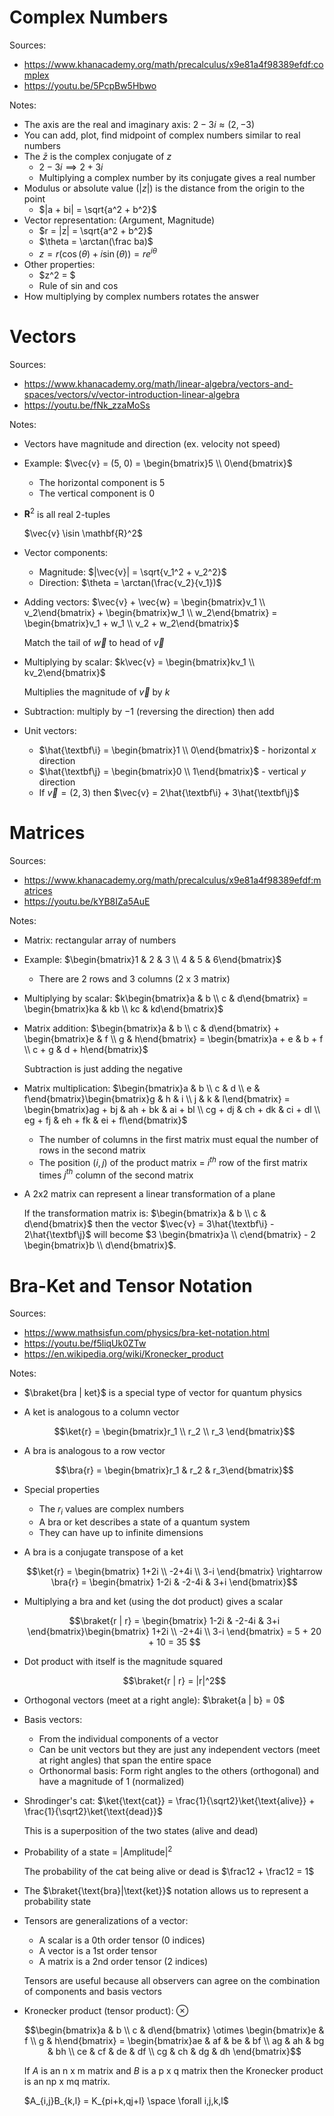 # Complex Numbers

Sources:
- https://www.khanacademy.org/math/precalculus/x9e81a4f98389efdf:complex
- https://youtu.be/5PcpBw5Hbwo

Notes:
- The axis are the real and imaginary axis: $2 - 3i \approx (2, -3)$
- You can add, plot, find midpoint of complex numbers similar to real numbers
- The $\bar{z}$ is the complex conjugate of $z$
    - $2 - 3i \implies 2 + 3i$
    - Multiplying a complex number by its conjugate gives a real number
- Modulus or absolute value ($|z|$) is the distance from the origin to the point
    - $|a + bi| = \sqrt{a^2 + b^2}$
- Vector representation: (Argument, Magnitude)
    - $r = |z| = \sqrt{a^2 + b^2}$
    - $\theta = \arctan(\frac   ba)$
    - $z = r(\cos(\theta) + i\sin(\theta)) = re^{i\theta}$
- Other properties:
    - $z^2 = $
    - Rule of sin and cos
- How multiplying by complex numbers rotates the answer

# Vectors

Sources:
- https://www.khanacademy.org/math/linear-algebra/vectors-and-spaces/vectors/v/vector-introduction-linear-algebra
- https://youtu.be/fNk_zzaMoSs

Notes:
- Vectors have magnitude and direction (ex. velocity not speed)
- Example: $\vec{v} = (5, 0) = \begin{bmatrix}5 \\ 0\end{bmatrix}$
    - The horizontal component is $5$
    - The vertical component is $0$
- $\mathbf{R}^2$ is all real 2-tuples

    $\vec{v} \isin \mathbf{R}^2$
- Vector components:
     - Magnitude: $|\vec{v}| = \sqrt{v_1^2 + v_2^2}$
     - Direction: $\theta = \arctan(\frac{v_2}{v_1})$
- Adding vectors: $\vec{v} + \vec{w} = \begin{bmatrix}v_1 \\ v_2\end{bmatrix} + \begin{bmatrix}w_1 \\ w_2\end{bmatrix} = \begin{bmatrix}v_1 + w_1 \\ v_2 + w_2\end{bmatrix}$

    Match the tail of $\vec{w}$ to head of $\vec{v}$
- Multiplying by scalar: $k\vec{v} = \begin{bmatrix}kv_1 \\ kv_2\end{bmatrix}$

    Multiplies the magnitude of $\vec{v}$ by $k$
- Subtraction: multiply by $-1$ (reversing the direction) then add
- Unit vectors: 
    - $\hat{\textbf\i} = \begin{bmatrix}1 \\ 0\end{bmatrix}$ - horizontal $x$ direction
    - $\hat{\textbf\j} = \begin{bmatrix}0 \\ 1\end{bmatrix}$ - vertical $y$ direction
    - If $\vec{v} = (2, 3)$ then $\vec{v} = 2\hat{\textbf\i} + 3\hat{\textbf\j}$

# Matrices

Sources:
- https://www.khanacademy.org/math/precalculus/x9e81a4f98389efdf:matrices
- https://youtu.be/kYB8IZa5AuE

Notes:
- Matrix: rectangular array of numbers
- Example: $\begin{bmatrix}1 & 2 & 3 \\ 4 & 5 & 6\end{bmatrix}$
    - There are 2 rows and 3 columns (2 x 3 matrix)
- Multiplying by scalar: $k\begin{bmatrix}a & b \\ c & d\end{bmatrix} = \begin{bmatrix}ka & kb \\ kc & kd\end{bmatrix}$
- Matrix addition: $\begin{bmatrix}a & b \\ c & d\end{bmatrix} + \begin{bmatrix}e & f \\ g & h\end{bmatrix} = \begin{bmatrix}a + e & b + f \\ c + g & d + h\end{bmatrix}$

    Subtraction is just adding the negative
- Matrix multiplication: $\begin{bmatrix}a & b \\ c & d \\ e & f\end{bmatrix}\begin{bmatrix}g & h & i \\ j & k & l\end{bmatrix} = \begin{bmatrix}ag + bj & ah + bk & ai + bl \\ cg + dj & ch + dk & ci + dl \\ eg + fj & eh + fk & ei + fl\end{bmatrix}$

    - The number of columns in the first matrix must equal the number of rows in the second matrix
    - The position $(i, j)$ of the product matrix = $i^{th}$ row of the first matrix times $j^{th}$ column of the second matrix
- A 2x2 matrix can represent a linear transformation of a plane
    
    If the transformation matrix is: $\begin{bmatrix}a & b \\ c & d\end{bmatrix}$ then the vector $\vec{v} = 3\hat{\textbf\i} - 2\hat{\textbf\j}$ will become $3 \begin{bmatrix}a \\ c\end{bmatrix} - 2 \begin{bmatrix}b \\ d\end{bmatrix}$.

# Bra-Ket and Tensor Notation

Sources:
- https://www.mathsisfun.com/physics/bra-ket-notation.html
- https://youtu.be/f5liqUk0ZTw
- https://en.wikipedia.org/wiki/Kronecker_product

Notes:
- $\braket{bra | ket}$ is a special type of vector for quantum physics
- A ket is analogous to a column vector

    $$\ket{r} = \begin{bmatrix}r_1 \\ r_2 \\ r_3 \end{bmatrix}$$
- A bra is analogous to a row vector
    
    $$\bra{r} = \begin{bmatrix}r_1 & r_2 & r_3\end{bmatrix}$$
- Special properties
    - The $r_i$ values are complex numbers
    - A bra or ket describes a state of a quantum system
    - They can have up to infinite dimensions
- A bra is a conjugate transpose of a ket

    $$\ket{r} = \begin{bmatrix} 1+2i \\ -2+4i \\ 3-i \end{bmatrix} \rightarrow \bra{r} = \begin{bmatrix} 1-2i & -2-4i & 3+i \end{bmatrix}$$
- Multiplying a bra and ket (using the dot product) gives a scalar

    $$\braket{r | r} = \begin{bmatrix} 1-2i & -2-4i & 3+i \end{bmatrix}\begin{bmatrix} 1+2i \\ -2+4i \\ 3-i \end{bmatrix} = 5 + 20 + 10 = 35 $$
- Dot product with itself is the magnitude squared

    $$\braket{r | r} = |r|^2$$
- Orthogonal vectors (meet at a right angle): $\braket{a | b} = 0$
- Basis vectors:
    - From the individual components of a vector
    - Can be unit vectors but they are just any independent vectors (meet at right angles) that span the entire space
    - Orthonormal basis: Form right angles to the others (orthogonal) and have a magnitude of $1$ (normalized)
- Shrodinger's cat: $\ket{\text{cat}} = \frac{1}{\sqrt2}\ket{\text{alive}} + \frac{1}{\sqrt2}\ket{\text{dead}}$

    This is a superposition of the two states (alive and dead)
- Probability of a state = $|\text{Amplitude}|^2$

    The probability of the cat being alive or dead is $\frac12 + \frac12 = 1$
- The $\braket{\text{bra}|\text{ket}}$ notation allows us to represent a probability state
- Tensors are generalizations of a vector:
    - A scalar is a 0th order tensor (0 indices)
    - A vector is a 1st order tensor
    - A matrix is a 2nd order tensor (2 indices)

    Tensors are useful because all observers can agree on the combination of components and basis vectors
- Kronecker product (tensor product): $\otimes$

    $$\begin{bmatrix}a & b \\ c & d\end{bmatrix} \otimes \begin{bmatrix}e & f \\ g & h\end{bmatrix} = \begin{bmatrix}ae & af & be & bf \\ ag & ah & bg & bh \\ ce & cf & de & df \\ cg & ch & dg & dh \end{bmatrix}$$

    If $A$ is an n x m matrix and $B$ is a p x q matrix then the Kronecker product is an np x mq matrix.

    $A_{i,j}B_{k,l} = K_{pi+k,qj+l} \space \forall i,j,k,l$